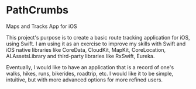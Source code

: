 # PathCrumbs
Maps and Tracks App for iOS

This project's purpose is to create a basic route tracking application for iOS, using Swift.  I am using it as an exercise to improve my skills with Swift and iOS native libraries like CoreData, CloudKit, MapKit, CoreLocation, ALAssetsLibrary and third-party libraries like RxSwift, Eureka.

Eventually, I would like to have an application that is a record of one's walks, hikes, runs, bikerides, roadtrip, etc.  I would like it to be simple, intuitive, but with more advanced options for more refined users.
